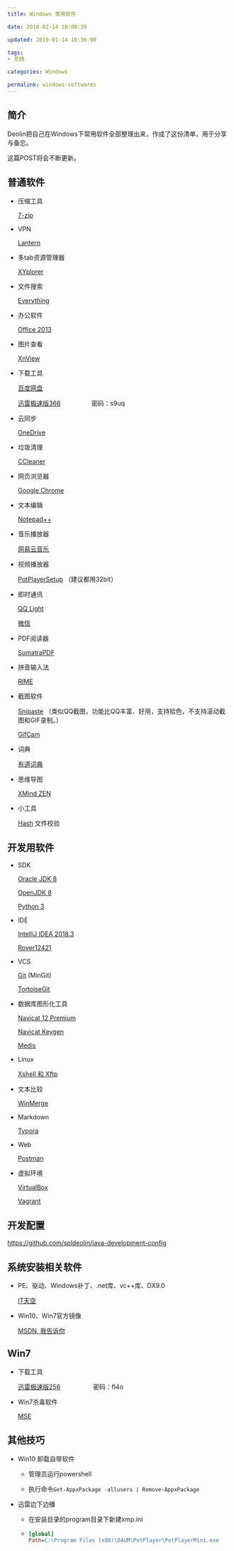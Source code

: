 ```yaml
---
title: Windows 常用软件

date: 2018-02-14 10:00:39

updated: 2019-01-14 10:36:00

tags:
- 总结

categories: Windows

permalink: windows-softwares
---
```


## 简介

Deolin把自己在Windows下常用软件全部整理出来，作成了这份清单，用于分享与备忘。

这篇POST将会不断更新。



## 普通软件

- 压缩工具

  [7-zip](http://www.7-zip.org/ "7-zip")

- VPN

  [Lantern](https://github.com/getlantern/forum "Lantern")

- 多tab资源管理器

  [XYplorer](https://www.xyplorer.com/)

- 文件搜索

  [Everything](https://www.voidtools.com/downloads/ "Everything")

- 办公软件

  [Office 2013](ed2k://|file|SW_DVD5_Office_Professional_Plus_2013_64Bit_ChnSimp_MLF_X18-55285.ISO|958879744|678EF5DD83F825E97FB710996E0BA597|/ "Microsoft Office 2013 Pro Plus（VOL版）简体中文 64位")

- 图片查看

  [XnView](https://www.xnview.com/en/xnview/#downloads "XnView")

- 下载工具

  [百度网盘](https://pan.baidu.com/download "百度网盘")

  [迅雷极速版366](https://pan.baidu.com/s/1dGqYiLN "迅雷极速版366")　　　　　密码：s9uq

- 云同步

  [OneDrive](https://onedrive.live.com/about/zh-cn/download/ "OneDrive")

- 垃圾清理

  [CCleaner](https://www.ccleaner.com/ccleaner/download "CCleaner")

- 网页浏览器

  [Google Chrome](https://www.google.com/chrome/?system=true&standalone=1 "Google Chrome")

- 文本编辑

  [Notepad++](https://notepad-plus-plus.org/download/ "Notepad++")

- 音乐播放器

  [网易云音乐](https://music.163.com/#/download "网易云音乐")

- 视频播放器

  [PotPlayerSetup](https://potplayer.daum.net/ "PotPlayerSetup") （建议都用32bit）

- 即时通讯

  [QQ Light](http://dldir1.qq.com/qqfile/qq/QQ6.7Light/13466/QQ6.7Light.exe)

  [微信](https://weixin.qq.com/cgi-bin/readtemplate?uin=&stype=&promote=&fr=&lang=zh_CN&ADTAG=&check=false&nav=download&t=weixin_download_list&loc=readtemplate,weixin,body,6 "微信")

- PDF阅读器

  [SumatraPDF](https://www.sumatrapdfreader.org/download-free-pdf-viewer.html "SumatraPDF")

- 拼音输入法

  [RIME](http://rime.im/download/ "RIME")

- 截图软件

  [Snipaste](https://zh.snipaste.com/) （类似QQ截图，功能比QQ丰富、好用，支持拾色，不支持滚动截图和GIF录制。）

  [GifCam](http://blog.bahraniapps.com/gifcam/#download)

- 词典

  [有道词典](http://cidian.youdao.com/multi.html "有道词典")

- 思维导图

  [XMind ZEN](https://www.xmind.cn/)

- 小工具

  [Hash](http://www.keir.net/hash.html "Hash") 文件校验



## 开发用软件

- SDK

  [Oracle JDK 8](http://www.oracle.com/technetwork/java/javase/downloads/jdk8-downloads-2133151.html "Oracle JDK 8")

  [OpenJDK 8](https://developers.redhat.com/products/openjdk/download/ "OpenJDK 8")

  [Python 3](https://www.python.org/downloads/windows/)

- IDE

  [IntelliJ IDEA 2018.3](https://www.jetbrains.com/idea/download/#section=windows)

  [Rover12421](https://plus.google.com/+Rover12421)

- VCS

  [Git](https://github.com/git-for-windows/git/releases "Git") (MinGit)

  [TortoiseGit](https://tortoisegit.org/download/ "TortoiseGit")

- 数据库图形化工具

  [Navicat 12 Premium](https://www.navicat.com/en/download/navicat-premium)

  [Navicat Keygen](https://github.com/Deltafox79/Navicat_Keygen/releases)

  [Medis](https://github.com/x2jia/medis/releases/tag/win "Medis")

- Linux

  [Xshell 和 Xftp](https://www.netsarang.com/en/free-for-home-school/)

- 文本比较

  [WinMerge](http://winmerge.org/downloads/ "WinMerge")

- Markdown

  [Typora](https://typora.io/)

- Web

  [Postman](https://www.getpostman.com/ "Postman")

- 虚拟环境

  [VirtualBox](https://www.virtualbox.org/wiki/Downloads)

  [Vagrant](https://www.vagrantup.com/downloads.html)



## 开发配置

https://github.com/spldeolin/java-development-config



## 系统安装相关软件

- PE、驱动、Windows补丁、.net库、vc++库、DX9.0

  [IT天空](https://www.itsk.com/)

- Win10、Win7官方镜像

  [MSDN, 我告诉你](https://msdn.itellyou.cn/)



## Win7

- 下载工具

  [迅雷极速版256](https://pan.baidu.com/s/1jKaPmdS "迅雷极速版256")　　　　　	密码：fl4o

- Win7杀毒软件

  [MSE](https://support.microsoft.com/zh-cn/help/14210/security-essentials-download "MSE")




## 其他技巧

- Win10 卸载自带软件

  - 管理员运行powershell

  - 执行命令`Get-AppxPackage -allusers | Remove-AppxPackage`

- 迅雷边下边播

  - 在安装目录的program目录下新建xmp.ini

  - ~~~ini
    [global]
    Path=C:\Program Files (x86)\DAUM\PotPlayer\PotPlayerMini.exe
    ~~~
